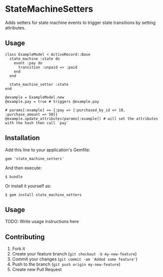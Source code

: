 # StateMachineSetters

Adds setters for state machine events to trigger state transitions by setting attributes.

## Usage

    class ExampleModel < ActiveRecord::Base
      state_machine :state do
        event :pay do
          transition :unpaid => :paid
        end
      end

      state_machine_setter :state
    end

    @example = ExampleModel.new
    @example.pay = true # triggers @example.pay

    # params[:example] == {:pay => {:purchased_by_id => 10, :purchase_amount => 50}}
    @example.update_attributes(params[:example]) # will set the attributes with the hash then call `pay`

## Installation

Add this line to your application's Gemfile:

    gem 'state_machine_setters'

And then execute:

    $ bundle

Or install it yourself as:

    $ gem install state_machine_setters

## Usage

TODO: Write usage instructions here

## Contributing

1. Fork it
2. Create your feature branch (`git checkout -b my-new-feature`)
3. Commit your changes (`git commit -am 'Added some feature'`)
4. Push to the branch (`git push origin my-new-feature`)
5. Create new Pull Request
